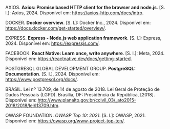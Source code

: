 AXIOS. **Axios: Promise based HTTP client for the browser and node.js**. [S. l.]: Axios, 2024. Disponível em: https://axios-http.com/docs/intro.

DOCKER. **Docker overview**. [S. l.]: Docker Inc., 2024. Disponível em: https://docs.docker.com/get-started/overview/.

EXPRESS. **Express - Node.js web application framework**. [S. l.]: Express, 2024. Disponível em: https://expressjs.com/.

FACEBOOK. **React Native: Learn once, write anywhere**. [S. l.]: Meta, 2024. Disponível em: https://reactnative.dev/docs/getting-started.

POSTGRESQL GLOBAL DEVELOPMENT GROUP. **PostgreSQL: Documentation**. [S. l.], 2024. Disponível em: https://www.postgresql.org/docs/.

BRASIL. Lei nº 13.709, de 14 de agosto de 2018. Lei Geral de Proteção de Dados Pessoais (LGPD). Brasília, DF: Presidência da República, [2018]. Disponível em: http://www.planalto.gov.br/ccivil_03/_ato2015-2018/2018/lei/l13709.htm.

OWASP FOUNDATION. *OWASP Top 10: 2021*. [S. l.]: OWASP, 2021. Disponível em: https://owasp.org/www-project-top-ten/.